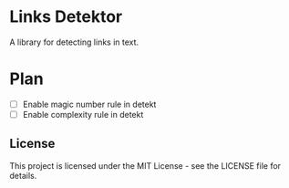 # Links Detektor

A library for detecting links in text.

# Plan
- [ ] Enable magic number rule in detekt
- [ ] Enable complexity rule in detekt

## License

This project is licensed under the MIT License - see the LICENSE file for details.